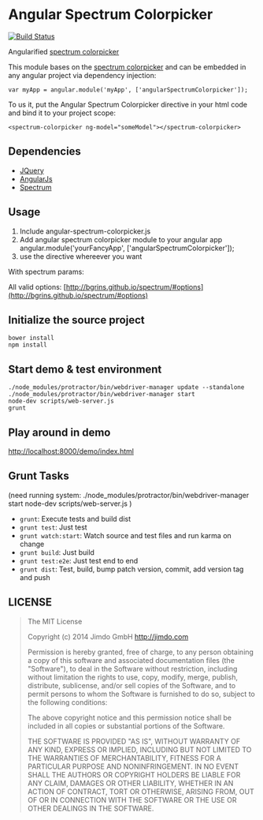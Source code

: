 Angular Spectrum Colorpicker
============================

[![Build Status](https://magnum.travis-ci.com/Jimdo/angular-spectrum-colorpicker.png?token=ZtVcRNmVRxsSKaA711h9)](https://magnum.travis-ci.com/Jimdo/angular-spectrum-colorpicker)

Angularified [spectrum colorpicker](http://bgrins.github.io/spectrum/)

This module bases on the [spectrum colorpicker](http://bgrins.github.io/spectrum/)
and can be embedded in any angular project via dependency injection:

	var myApp = angular.module('myApp', ['angularSpectrumColorpicker']);

To us it, put the Angular Spectrum Colorpicker directive in your html code and bind it to your project scope:

	<spectrum-colorpicker ng-model="someModel"></spectrum-colorpicker>


Dependencies
------------

 * [JQuery](http://jquery.com/)
 * [AngularJs](http://angularjs.org/)
 * [Spectrum](http://bgrins.github.io/spectrum/)


Usage
-----

1. Include angular-spectrum-colorpicker.js
2. Add angular spectrum colorpicker module to your angular app
	angular.module('yourFancyApp', ['angularSpectrumColorpicker']);
3. use the directive whereever you want
	<spectrum-colorpicker ng-model="yourFancyModel"></spectrum-colorpicker>

With spectrum params:
	<spectrum-colorpicker ng-model="yourFancyModel" options="{showInput: true, showAlpha: true"></spectrum-colorpicker>

All valid options: [http://bgrins.github.io/spectrum/#options](http://bgrins.github.io/spectrum/#options)


Initialize the source project
-----------------------------

	bower install
	npm install


Start demo & test environment
-----------------------------

	./node_modules/protractor/bin/webdriver-manager update --standalone
	./node_modules/protractor/bin/webdriver-manager start
	node-dev scripts/web-server.js
	grunt


Play around in demo
-------------------

[http://localhost:8000/demo/index.html](http://localhost:8000/demo/index.html)



Grunt Tasks
-----------

(need running system:
  ./node_modules/protractor/bin/webdriver-manager start
  node-dev scripts/web-server.js
)

 * `grunt`: Execute tests and build dist
 * `grunt test`: Just test
 * `grunt watch:start`: Watch source and test files and run karma on change
 * `grunt build`: Just build
 * `grunt test:e2e`: Just test end to end
 * `grunt dist`: Test, build, bump patch version, commit, add version tag and push



LICENSE
-------

> The MIT License
>
> Copyright (c) 2014 Jimdo GmbH http://jimdo.com
>
> Permission is hereby granted, free of charge, to any person obtaining a copy
> of this software and associated documentation files (the "Software"), to deal
> in the Software without restriction, including without limitation the rights
> to use, copy, modify, merge, publish, distribute, sublicense, and/or sell
> copies of the Software, and to permit persons to whom the Software is
> furnished to do so, subject to the following conditions:
>
> The above copyright notice and this permission notice shall be included in
> all copies or substantial portions of the Software.
>
> THE SOFTWARE IS PROVIDED "AS IS", WITHOUT WARRANTY OF ANY KIND, EXPRESS OR
> IMPLIED, INCLUDING BUT NOT LIMITED TO THE WARRANTIES OF MERCHANTABILITY,
> FITNESS FOR A PARTICULAR PURPOSE AND NONINFRINGEMENT. IN NO EVENT SHALL THE
> AUTHORS OR COPYRIGHT HOLDERS BE LIABLE FOR ANY CLAIM, DAMAGES OR OTHER
> LIABILITY, WHETHER IN AN ACTION OF CONTRACT, TORT OR OTHERWISE, ARISING FROM,
> OUT OF OR IN CONNECTION WITH THE SOFTWARE OR THE USE OR OTHER DEALINGS IN
> THE SOFTWARE.
